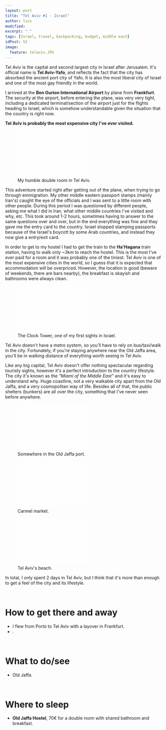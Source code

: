```yaml
---
layout: post
title: "Tel Aviv #1 - Israel"
author: luis
modified:
excerpt: "."
tags: [Israel, travel, backpacking, budget, middle east]
idPost: 52
image:
  feature: telaviv.JPG
---
```


Tel Aviv is the capital and second largest city in Israel after Jerusalem. It's official name is <b>Tel Aviv-Yafo</b>, and reflects the fact that the city has absorbed the ancient port city of Yafo. It is also the most liberal city of Israel and one of the most gay friendly in the world.

I arrived at the <b>Ben Gurion International Airport</b> by plane from <b>Frankfurt</b>. The security at the airport, before entering the plane, was very very tight, including a dedicated terminal/section of the airport just for the flights heading to Israel, which is somehow understandable given the situation that the country is right now.

<b><highlight><middle>Tel Aviv is probably the most expensive city I've ever visited.</middle></highlight></b>

<figure>
	<a href="../images/israel/telaviv/telaviv1.JPG"><img src="../images/blank.JPG" alt="" data-echo="../images/israel/telaviv/telaviv1.JPG"></a>
	<figcaption>My humble double room in Tel Aviv.</figcaption>
</figure>

This adventure started right after getting out of the plane, when trying to go through emmigration. My other middle eastern passport stamps (mainly Iran's) caught the eye of the officials and I was sent to a little room with other people. During this period I was questioned by different people, asking me what I did in Iran, what other middle countries I've visited and why, etc. This took around 1-2 hours, sometimes having to answer to the same questions over and over, but in the end everything was fine and they gave me the entry card to the country. Israel stopped stamping passports because of the Israel's boycott by some Arab countries, and instead they now give a entry/exit card.

In order to get to my hostel I had to get the train to the <b>Ha'Hagana</b> train station, having to walk only ~3km to reach the hostel. This is the most I've ever paid for a room and it was probably one of the tiniest. Tel Aviv is one of the most expensive cities in the world, so I guess that it is expected that accommodation will be overpriced. However, the location is good (beware of weekends, there are bars nearby), the breakfast is okayish and bathrooms were always clean.

<figure>
	<a href="../images/israel/telaviv/telaviv2.JPG"><img src="../images/blank.JPG" alt="" data-echo="../images/israel/telaviv/telaviv2.JPG"></a>
	<figcaption>The Clock Tower, one of my first sights in Israel.</figcaption>
</figure>

Tel Aviv doesn't have a metro system, so you'll have to rely on bus/taxi/walk in the city. Fortunately, if you're staying anywhere near the Old Jaffa area, you'll be in walking distance of everything worth seeing in Tel Aviv.

Like any big capital, Tel Aviv doesn't offer nothing spectacular regarding touristy sights, however it's a perfect introduction to the country lifestyle. The city it's known as the <i>"Miami of the Middle East"</i> and it's easy to understand why. Huge coastline, not a very walkable city apart from the Old Jaffa, and a very cosmopolitan way of life. Besides all of that, the public shelters (bunkers) are all over the city, something that I've never seen before anywhere.

<figure>
	<a href="../images/israel/telaviv/telaviv3.JPG"><img src="../images/blank.JPG" alt="" data-echo="../images/israel/telaviv/telaviv3.JPG"></a>
	<figcaption>Somewhere in the Old Jaffa port.</figcaption>
</figure>

<figure>
	<a href="../images/israel/telaviv/telaviv4.JPG"><img src="../images/blank.JPG" alt="" data-echo="../images/israel/telaviv/telaviv4.JPG"></a>
	<figcaption>Carmel market.</figcaption>
</figure>

<figure>
	<a href="../images/israel/telaviv/telaviv5.JPG"><img src="../images/blank.JPG" alt="" data-echo="../images/israel/telaviv/telaviv5.JPG"></a>
	<figcaption>Tel Aviv's beach.</figcaption>
</figure>

In total, I only spent 2 days in Tel Aviv, but I think that it's more than enough to get a feel of the city and its lifestyle. 


<br>
<h1>How to get there and away</h1>
<ul>
<li>I flew from Porto to Tel Aviv with a layover in Frankfurt.</li>
<li>.</li>
</ul>

<br>
<h1>What to do/see</h1>
<ul>
<li>Old Jaffa.</li>
</ul>

<br>
<h1>Where to sleep</h1>
<ul>
<li><b>Old Jaffa Hostel</b>, 70€ for a double room with shared bathroom and breakfast.</li>
</ul>
